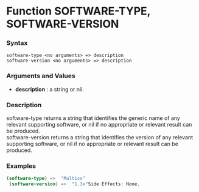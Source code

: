 <!-- Generated on 05/10/2020 by https://github.com/anto2oo/clhs-evolved -->

# Function SOFTWARE-TYPE, SOFTWARE-VERSION

### Syntax
`software-type <no arguments> => description`  
`software-version <no arguments> => description`  


### Arguments and Values
- **description** : a string or nil.   


### Description
software-type returns a string that identifies the generic name of any relevant supporting software, or nil if no appropriate or relevant result can be produced.  
software-version returns a string that identifies the version of any relevant supporting software, or nil if no appropriate or relevant result can be produced.



### Examples
```lisp 
(software-type) =>  "Multics"
 (software-version) =>  "1.3x"Side Effects: None.
```
